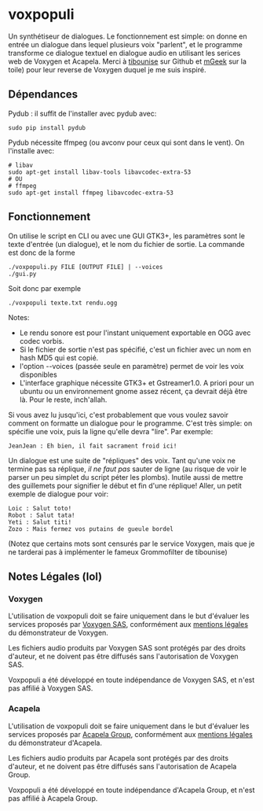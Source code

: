 voxpopuli
=========

Un synthétiseur de dialogues. Le fonctionnement est simple: on donne en entrée un dialogue dans lequel plusieurs voix "parlent", et le programme transforme ce dialogue textuel en dialogue audio en utilisant les serices web de Voxygen et Acapela. Merci à [tibounise](https://github.com/tibounise/PHP-Voxygen) sur Github et [mGeek](http://mgeek.fr/) sur la toile) pour leur reverse de Voxygen duquel je me suis inspiré.

## Dépendances

Pydub : il suffit de l'installer avec pydub avec:

    sudo pip install pydub

Pydub nécessite ffmpeg (ou avconv pour ceux qui sont dans le vent). On l'installe avec:

    # libav
    sudo apt-get install libav-tools libavcodec-extra-53
    # OU
    # ffmpeg
    sudo apt-get install ffmpeg libavcodec-extra-53

## Fonctionnement

On utilise le script en CLI ou avec une GUI GTK3+, les paramètres sont le texte d'entrée (un dialogue), et le nom du fichier de sortie.
La commande est donc de la forme

    ./voxpopuli.py FILE [OUTPUT FILE] | --voices
    ./gui.py

Soit donc par exemple

    ./voxpopuli texte.txt rendu.ogg

Notes:
 * Le rendu sonore est pour l'instant uniquement exportable en OGG avec codec vorbis.
 * Si le fichier de sortie n'est pas spécifié, c'est un fichier avec un nom en hash MD5 qui est copié.
 * l'option --voices (passée seule en paramètre) permet de voir les voix disponibles
 * L'interface graphique nécessite GTK3+ et Gstreamer1.0. A priori pour un ubuntu ou un environnement gnome assez récent, ça devrait déjà être là. Pour le reste, inch'allah.

Si vous avez lu jusqu'ici, c'est probablement que vous voulez savoir comment on formatte un dialogue pour le programme. C'est très simple: on spécifie une voix, puis la ligne qu'elle devra "lire". Par exemple:

    JeanJean : Eh bien, il fait sacrament froid ici!

Un dialogue est une suite de "répliques" des voix. Tant qu'une voix ne termine pas sa réplique, *il ne faut pas* sauter de ligne (au risque de voir le parser un peu simplet du script péter les plombs). Inutile aussi de mettre des guillemets pour signifier le début et fin d'une réplique!
Aller, un petit exemple de dialogue pour voir:

    Loic : Salut toto!
    Robot : Salut tata!
    Yeti : Salut titi!
    Zozo : Mais fermez vos putains de gueule bordel

(Notez que certains mots sont censurés par le service Voxygen, mais que je ne tarderai pas à implémenter le fameux Grommofilter de tibounise)

## Notes Légales (lol)

### Voxygen
L'utilisation de voxpopuli doit se faire uniquement dans le but d'évaluer les services proposés par [Voxygen SAS](http://voxygen.fr), conformément aux [mentions légales](http://voxygen.fr/fr/content/mentions-legales) du démonstrateur de Voxygen.

Les fichiers audio produits par Voxygen SAS sont protégés par des droits d'auteur, et ne doivent pas être diffusés sans l'autorisation de Voxygen SAS.

Voxpopuli a été développé en toute indépendance de Voxygen SAS, et n'est pas affilié à Voxygen SAS.

### Acapela
L'utilisation de voxpopuli doit se faire uniquement dans le but d'évaluer les services proposés par [Acapela Group](http://acapela-group.com/), conformément aux [mentions légales](http://www.acapela-group.com/company/sample-page/?lang=fr) du démonstrateur d'Acapela.

Les fichiers audio produits par Acapela sont protégés par des droits d'auteur, et ne doivent pas être diffusés sans l'autorisation de Acapela Group.

Voxpopuli a été développé en toute indépendance d'Acapela Group, et n'est pas affilié à Acapela Group.
